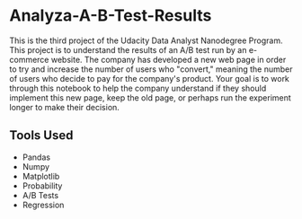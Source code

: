 # Analyza-A-B-Test-Results

This is the third project of the Udacity Data Analyst Nanodegree Program. This project is to understand the results of an A/B test run by an e-commerce website. The company has developed a new web page in order to try and increase the number of users who "convert," meaning the number of users who decide to pay for the company's product. Your goal is to work through this notebook to help the company understand if they should implement this new page, keep the old page, or perhaps run the experiment longer to make their decision.

## Tools Used
* Pandas
* Numpy
* Matplotlib
* Probability
* A/B Tests
* Regression
